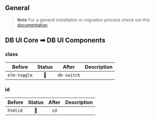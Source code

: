 <!--
SPDX-FileCopyrightText: 2025 DB Systel GmbH

SPDX-License-Identifier: Apache-2.0
-->

## General

> **Note**
> For a general installation or migration process check out this [documentation](https://www.npmjs.com/package/@db-ui/components).

## DB UI Core ➡ DB UI Components

### class

| Before       | Status | After       | Description |
| ------------ | :----: | ----------- | ----------- |
| `elm-toggle` |   🔁   | `db-switch` |             |

### id

| Before   | Status | After | Description |
| -------- | :----: | :---: | ----------- |
| `htmlid` |   🔁   | `id`  |             |
